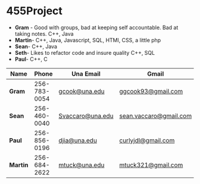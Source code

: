 # 455Project

* __Gram__ -  Good with groups, bad at keeping self accountable. Bad at taking notes.  C++, Java
* __Martin__-  C++, Java, Javascript, SQL, HTMl, CSS, a little php
* __Sean__- C++, Java
* __Seth__- Likes to refactor code and insure quality  C++, SQL 
* __Paul__- C++, C


| Name 	   | Phone		| Una Email 	 	| Gmail					|
|----------|--------------|-------------------|-----------------------|	
|__Gram__  | 256-783-0054	| gcook@una.edu 	| ggcook93@gmail.com 	|
|__Sean__  | 256-460-0040	| Svaccaro@una.edu  | sean.vaccaro@gmail.com|
|__Paul__  | 256-856-0196 | djia@una.edu 		| curlyjdl@gmail.com 	|
|__Martin__| 256-684-2622	| mtuck@una.edu 	| mtuck321@gmail.com 	|
